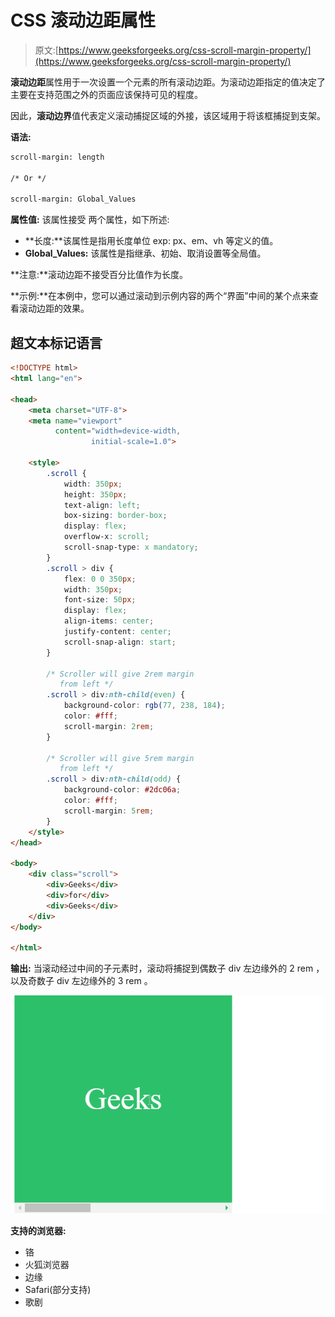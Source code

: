 # CSS 滚动边距属性

> 原文:[https://www.geeksforgeeks.org/css-scroll-margin-property/](https://www.geeksforgeeks.org/css-scroll-margin-property/)

**滚动边距**属性用于一次设置一个元素的所有滚动边距。为滚动边距指定的值决定了主要在支持范围之外的页面应该保持可见的程度。

因此，**滚动边界**值代表定义滚动捕捉区域的外接，该区域用于将该框捕捉到支架。

**语法:**

```html
scroll-margin: length

/* Or */

scroll-margin: Global_Values

```

**属性值:** 该属性接受  两个属性，如下所述:

*   **长度:**该属性是指用长度单位 exp: px、em、vh 等定义的值。
*   **Global_Values:** 该属性是指继承、初始、取消设置等全局值。

**注意:**滚动边距不接受百分比值作为长度。

**示例:**在本例中，您可以通过滚动到示例内容的两个“界面”中间的某个点来查看滚动边距的效果。

## 超文本标记语言

```html
<!DOCTYPE html>
<html lang="en">

<head>
    <meta charset="UTF-8">
    <meta name="viewport" 
          content="width=device-width, 
                  initial-scale=1.0">

    <style>
        .scroll {
            width: 350px;
            height: 350px;
            text-align: left;
            box-sizing: border-box;
            display: flex;
            overflow-x: scroll;
            scroll-snap-type: x mandatory;
        }
        .scroll > div {
            flex: 0 0 350px;
            width: 350px;
            font-size: 50px;
            display: flex;
            align-items: center;
            justify-content: center;
            scroll-snap-align: start;
        }

        /* Scroller will give 2rem margin
           from left */
        .scroll > div:nth-child(even) {
            background-color: rgb(77, 238, 184);
            color: #fff;
            scroll-margin: 2rem;
        }

        /* Scroller will give 5rem margin
           from left */
        .scroll > div:nth-child(odd) {
            background-color: #2dc06a;
            color: #fff;
            scroll-margin: 5rem;
        }
    </style>
</head>

<body>
    <div class="scroll">
        <div>Geeks</div>
        <div>for</div>
        <div>Geeks</div>
    </div>   
</body>

</html>
```

**输出:** 当滚动经过中间的子元素时，滚动将捕捉到偶数子 div 左边缘外的 2 rem ，以及奇数子 div 左边缘外的 3 rem 。

![](img/ec597766fd390c425afa35cb4b5756c0.png)

**支持的浏览器:**

*   铬
*   火狐浏览器
*   边缘
*   Safari(部分支持)
*   歌剧